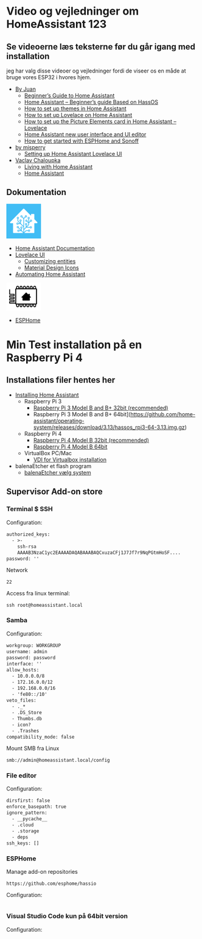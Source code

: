 # Video og vejledninger om HomeAssistant 123


## Se videoerne læs teksterne før du går igang med installation 
jeg har valg disse videoer og vejledninger fordi de viseer os en måde at bruge vores ESP32 i hvores hjem. 
* [By Juan](https://www.juanmtech.com/)
  * [Beginner’s Guide to Home Assistant](https://www.juanmtech.com/guide-to-home-assistant/)
  * [Home Assistant – Beginner’s guide Based on HassOS](https://www.juanmtech.com/home-assistant-hassos-beginners-guide/)
  * [How to set up themes in Home Assistant](https://www.juanmtech.com/themes-in-home-assistant/)
  * [How to set up Lovelace on Home Assistant](https://www.juanmtech.com/how-to-set-up-lovelace-on-home-assistant/)
  * [How to set up the Picture Elements card in Home Assistant – Lovelace](https://www.juanmtech.com/set-up-the-picture-elements-card-in-home-assistant/)
  * [Home Assistant new user interface and UI editor](https://www.juanmtech.com/home-assistant-new-user-interface-and-ui-editor/)
  * [How to get started with ESPHome and Sonoff](https://www.juanmtech.com/how-to-get-started-with-esphome-and-sonoff/)
* [by misperry](https://www.youtube.com/channel/UCWL128ZuBbV8ruKrc0lk7Iw)
  * [Setting up Home Assistant Lovelace UI](https://www.youtube.com/watch?v=QEtX0uboxQA)
* [Vaclav Chaloupka](https://www.youtube.com/channel/UCA5DCnztFFHgdEettFHZ2Kw)
  * [Living with Home Assistant](https://www.youtube.com/watch?v=eaPAhYscCZw)
  * [Home Assistant](https://www.youtube.com/watch?v=eaPAhYscCZw&list=PLhvGKnQhU0T0_bioWuwImEsZuLScNKd-i)
## Dokumentation

![HA-logo](/Images/HA-Logo.png) 
* [Home Assistant Documentation](https://www.home-assistant.io/docs/)  
* [Lovelace UI](https://www.home-assistant.io/lovelace/)
  * [Customizing entities](https://www.home-assistant.io/docs/configuration/customizing-devices/)
  * [Material Design Icons](https://cdn.materialdesignicons.com/4.5.95/)  
* [Automating Home Assistant](https://www.home-assistant.io/docs/automation/)

![EspHome-logo](/Images/ESPHome-logo.png)
* [ESPHome](https://esphome.io/)  

# Min Test installation på en Raspberry Pi 4 
## Installations filer hentes her
* [Installing Home Assistant](https://www.home-assistant.io/hassio/installation/)
  * Raspberry Pi 3
    * [Raspberry Pi 3 Model B and B+ 32bit (recommended)](https://github.com/home-assistant/operating-system/releases/download/3.13/hassos_rpi3-3.13.img.gz)
    * Raspberry Pi 3 Model B and B+ 64bit](https://github.com/home-assistant/operating-system/releases/download/3.13/hassos_rpi3-64-3.13.img.gz)    
  * Raspberry Pi 4
    * [Raspberry Pi 4 Model B 32bit (recommended)](https://github.com/home-assistant/operating-system/releases/download/3.13/hassos_rpi4-3.13.img.gz)
    * [Raspberry Pi 4 Model B 64bit](https://github.com/home-assistant/operating-system/releases/download/3.13/hassos_rpi4-64-3.13.img.gz)
  * VirtualBox PC/Mac
    * [VDI for Virtualbox installation](https://github.com/home-assistant/operating-system/releases/download/3.13/hassos_ova-3.13.vdi.gz)
* balenaEtcher et flash program 
  * [balenaEtcher vælg system](https://www.balena.io/etcher/)
  
## Supervisor Add-on store
### Terminal $ SSH
Configuration:
```
authorized_keys:
  - >-
    ssh-rsa
    AAAAB3NzaC1yc2EAAAADAQABAAABAQCxuzaCFj1J7Jf7r9NqPGtmHoSF....
password: ''
```
Network
```
22
```
Access fra linux terminal:
```
ssh root@homeassistant.local
```
### Samba
Configuration:
```
workgroup: WORKGROUP
username: admin
password: password
interface: ''
allow_hosts:
  - 10.0.0.0/8
  - 172.16.0.0/12
  - 192.168.0.0/16
  - 'fe80::/10'
veto_files:
  - ._*
  - .DS_Store
  - Thumbs.db
  - icon?
  - .Trashes
compatibility_mode: false
```
Mount SMB fra Linux
```
smb://admin@homeassistant.local/config
```
### File editor
Configuration:
```
dirsfirst: false
enforce_basepath: true
ignore_pattern:
  - __pycache__
  - .cloud
  - .storage
  - deps
ssh_keys: []
```
### ESPHome
Manage add-on repositories
```
https://github.com/esphome/hassio
```
Configuration:
```
```
### Visual Studio Code kun på 64bit version
Configuration:
```
```

```
```
